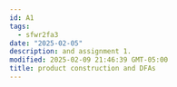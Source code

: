 ```yaml
---
id: A1
tags:
  - sfwr2fa3
date: "2025-02-05"
description: and assignment 1.
modified: 2025-02-09 21:46:39 GMT-05:00
title: product construction and DFAs
---
```

